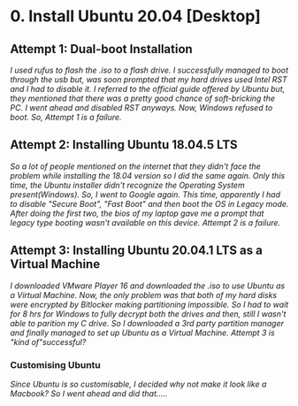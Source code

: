 # **0. Install Ubuntu 20.04 [Desktop]**
## **Attempt 1: Dual-boot Installation**
*I used rufus to flash the .iso to a flash drive. I successfully managed to boot through the usb but, was soon prompted that my hard drives used Intel RST and I had to disable it. I referred to the official guide offered by Ubuntu but, they mentioned that there was a pretty good chance of soft-bricking the PC. I went ahead and disabled RST anyways. Now, Windows refused to boot. So, Attempt 1 is a failure.*
## **Attempt 2: Installing Ubuntu 18.04.5 LTS**
*So a lot of people mentioned on the internet that they didn't face the problem while installing the 18.04 version so I did the same again. Only this time, the Ubuntu installer didn't recognize the Operating System present(Windows). So, I went to Google again. This time, apparently I had to disable "Secure Boot", "Fast Boot" and then boot the OS in Legacy mode. After doing the first two, the bios of my laptop gave me a prompt that legacy type booting wasn't available on this device. Attempt 2 is a failure.*
## **Attempt 3: Installing Ubuntu 20.04.1 LTS as a Virtual Machine**
*I downloaded VMware Player 16 and downloaded the .iso to use Ubuntu as a Virtual Machine. Now, the only problem was that both of my hard disks were encrypted by Bitlocker making partitioning impossible. So I had to wait for 8 hrs for Windows to fully decrypt both the drives and then, still I wasn't able to parition my C drive. So I downloaded a 3rd party partition manager and finally managed to set up Ubuntu as a Virtual Machine. Attempt 3 is "kind of"successful?*
### **Customising Ubuntu**
*Since Ubuntu is so customisable, I decided why not make it look like a Macbook? So I went ahead and did that.....*
